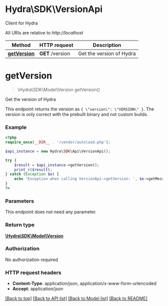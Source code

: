# Hydra\SDK\VersionApi
Client for Hydra

All URIs are relative to *http://localhost*

Method | HTTP request | Description
------------- | ------------- | -------------
[**getVersion**](VersionApi.md#getVersion) | **GET** /version | Get the version of Hydra


# **getVersion**
> \Hydra\SDK\Model\Version getVersion()

Get the version of Hydra

This endpoint returns the version as `{ \"version\": \"VERSION\" }`. The version is only correct with the prebuilt binary and not custom builds.

### Example
```php
<?php
require_once(__DIR__ . '/vendor/autoload.php');

$api_instance = new Hydra\SDK\Api\VersionApi();

try {
    $result = $api_instance->getVersion();
    print_r($result);
} catch (Exception $e) {
    echo 'Exception when calling VersionApi->getVersion: ', $e->getMessage(), PHP_EOL;
}
?>
```

### Parameters
This endpoint does not need any parameter.

### Return type

[**\Hydra\SDK\Model\Version**](../Model/Version.md)

### Authorization

No authorization required

### HTTP request headers

 - **Content-Type**: application/json, application/x-www-form-urlencoded
 - **Accept**: application/json

[[Back to top]](#) [[Back to API list]](../../README.md#documentation-for-api-endpoints) [[Back to Model list]](../../README.md#documentation-for-models) [[Back to README]](../../README.md)

